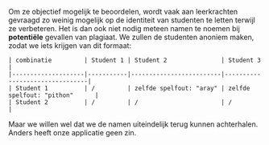 Om ze objectief mogelijk te beoordelen, wordt vaak aan leerkrachten gevraagd zo weinig mogelijk op de identiteit van studenten te letten terwijl ze verbeteren. Het is dan ook niet nodig meteen namen te noemen bij **potentiële** gevallen van plagiaat. We zullen de studenten anoniem maken, zodat we iets krijgen van dit formaat:

```
| combinatie         | Student 1 | Student 2               | Student 3                      |
|--------------------|-----------|-------------------------|--------------------------------|
| Student 1          | /         | zelfde spelfout: "aray" | zelfde spelfout: "pithon"      |
| Student 2          | /         | /                       | /                              |
```

Maar we willen wel dat we de namen uiteindelijk terug kunnen achterhalen.
Anders heeft onze applicatie geen zin.
